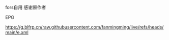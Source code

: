 
fors自用 感谢原作者

EPG

https://g.blfrp.cn/raw.githubusercontent.com/fanmingming/live/refs/heads/main/e.xml


